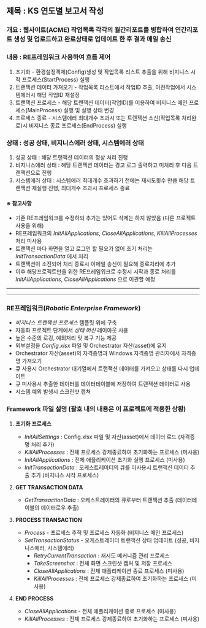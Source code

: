 ## 제목 : KS 연도별 보고서 작성

### 개요 : 웹사이트(ACME) 작업목록 각각의 월간리포트를 병합하여 연간리포트 생성 및 업로드하고 완료상태로 업데이트 한 후 결과 메일 송신

### 내용 : RE프레임워크 사용하여 흐름 제어

1. 초기화 - 환경설정객체(Config)생성 및 작업목록 리스트 추출을 위해 비지니스 시작 프로세스(StartProcess) 실행
2. 트랜잭션 데이터 가져오기 - 작업목록 리스트에서 작업ID 추출, 이전작업에서 시스템에러시 해당 작업ID 재설정
3. 트랜잭션 프로세스 - 해당 트랜잭션 데이터(작업ID)를 이용하여 비지니스 메인 프로세스(MainProcess) 실행 및 실행 상태 변경
4. 프로세스 종료 - 시스템에러 최대개수 초과시 또는 트랜잭션 소신(작업목록 처리완료)시 비지니스 종료 프로세스(EndProcess) 실행

### 상태 : 성공 상태, 비지니스에러 상태, 시스템에러 상태

1. 성공 상태 : 해당 트랜잭션 데이터의 정상 처리 진행
2. 비지니스에러 상태 : 해당 트랜잭션 데이터는 경고 로그 출력하고 미처리 후 다음 트랜잭션으로 진행
3. 시스템에러 상태 : 시스템에러 최대개수 초과하기 전에는 재시도횟수 만큼 해당 트랜잭션 재실행 진행, 최대개수 초과시 프로세스 종료

#### ※ 참고사항

- 기존 RE프레임워크를 수정하되 추가는 있어도 삭제는 하지 않았음 (다른 프로젝트 사용을 위해)
- RE프레임워크의 _InitAllApplications_, _CloseAllApplications_, _KillAllProcesses_ 처리 미사용
- 트랜잭션 마다 화면을 열고 로그인 할 필요가 없어 초기 처리는 _InitTransactionData_ 에서 처리
- 트랜잭션이 소진되어 처리 종료시 이메일 송신이 필요해 종료처리에 추가
- 이후 해당프로젝트만을 위한 RE프레임워크로 수정시 시작과 종료 처리를 _InitAllApplications_, _CloseAllApplications_ 으로 이관할 예정

---

---

### RE프레임워크(_Robotic Enterprise Framework_)

- _비지니스 트랜잭션 프로세스_ 템플릿 위에 구축
- 자동화 프로젝트 단계에서 _상태 머신_ 레이아웃 사용
- 높은 수준의 로깅, 예외처리 및 복구 기능 제공
- 외부설정을 _Config.xlsx_ 파일 및 Orchestrator 자산(asset)에 유지
- Orchestrator 자산(asset)의 자격증명과 Windows 자격증명 관리자에서 자격증명 가져오기
- 큐 사용시 Orchestrator 대기열에서 트랜잭션 데이터를 가져오고 상태를 다시 업데이트
- 큐 미사용시 추출한 데이터를 데이터테이블에 저장하여 트랜잭션 데이터로 사용
- 시스템 예외 발생시 스크린샷 캡쳐

### Framework 파일 설명 (괄호 내의 내용은 이 프로젝트에 적용한 상황)

1. **초기화 프로세스**

   - _InitAllSettings_ : Config.xlsx 파일 및 자산(asset)에서 데이터 로드 (자격증명 처리 추가)
   - _KillAllProcesses_ : 전체 프로세스 강제종료하여 초기화하는 프로세스 (미사용)
   - _InitAllApplications_ : 전체 애플리케이션 초기화 실행 프로세스 (미사용)
   - _InitTransactionData_ : 오케스트레이터의 큐를 미사용시 트랜잭션 데이터 추출 추가 (비지니스 시작 프로세스)

2. **GET TRANSACTION DATA**

   - _GetTransactionData_ : 오케스트레이터의 큐로부터 트랜잭션 추출 (데이터테이블의 데이터로우 추출)

3. **PROCESS TRANSACTION**

   - _Process_ - 프로세스 추적 및 프로세스 자동화 (비지니스 메인 프로세스)
   - _SetTransactionStatus_ - 오케스트레이터 트랜잭션 상태 업데이트 (성공, 비지니스에러, 시스템에러)
     - _RetryCurrentTransaction_ : 재시도 메커니즘 관리 프로세스
     - _TakeScreenshot_ : 전체 화면 스크린샷 캡처 및 저장 프로세스
     - _CloseAllApplications_ : 전체 애플리케이션 종료 프로세스 (미사용)
     - _KillAllProcesses_ : 전체 프로세스 강제종료하여 초기화하는 프로세스 (미사용)

4. **END PROCESS**
   - _CloseAllApplications_ - 전체 애플리케이션 종료 프로세스 (미사용)
   - _KillAllProcesses_ : 전체 프로세스 강제종료하여 초기화하는 프로세스 (미사용)
